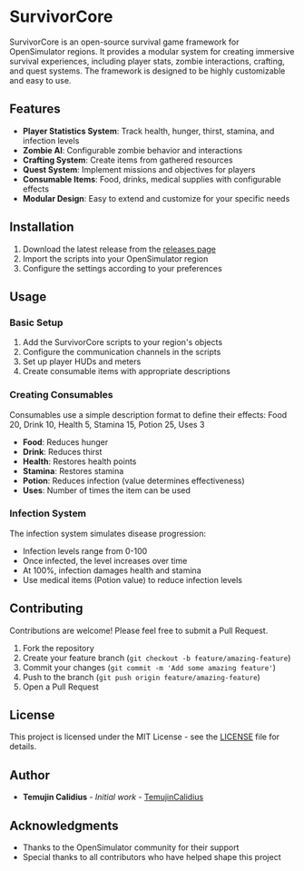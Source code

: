 # SurvivorCore

SurvivorCore is an open-source survival game framework for OpenSimulator regions. It provides a modular system for creating immersive survival experiences, including player stats, zombie interactions, crafting, and quest systems. The framework is designed to be highly customizable and easy to use.

## Features

- **Player Statistics System**: Track health, hunger, thirst, stamina, and infection levels
- **Zombie AI**: Configurable zombie behavior and interactions
- **Crafting System**: Create items from gathered resources
- **Quest System**: Implement missions and objectives for players
- **Consumable Items**: Food, drinks, medical supplies with configurable effects
- **Modular Design**: Easy to extend and customize for your specific needs

## Installation

1. Download the latest release from the [releases page](https://github.com/TemujinCalidius/SurvivorCore/releases)
2. Import the scripts into your OpenSimulator region
3. Configure the settings according to your preferences

## Usage

### Basic Setup

1. Add the SurvivorCore scripts to your region's objects
2. Configure the communication channels in the scripts
3. Set up player HUDs and meters
4. Create consumable items with appropriate descriptions

### Creating Consumables

Consumables use a simple description format to define their effects:
Food 20, Drink 10, Health 5, Stamina 15, Potion 25, Uses 3

- **Food**: Reduces hunger
- **Drink**: Reduces thirst
- **Health**: Restores health points
- **Stamina**: Restores stamina
- **Potion**: Reduces infection (value determines effectiveness)
- **Uses**: Number of times the item can be used

### Infection System

The infection system simulates disease progression:
- Infection levels range from 0-100
- Once infected, the level increases over time
- At 100%, infection damages health and stamina
- Use medical items (Potion value) to reduce infection levels

## Contributing

Contributions are welcome! Please feel free to submit a Pull Request.

1. Fork the repository
2. Create your feature branch (`git checkout -b feature/amazing-feature`)
3. Commit your changes (`git commit -m 'Add some amazing feature'`)
4. Push to the branch (`git push origin feature/amazing-feature`)
5. Open a Pull Request

## License

This project is licensed under the MIT License - see the [LICENSE](LICENSE) file for details.

## Author

- **Temujin Calidius** - *Initial work* - [TemujinCalidius](https://github.com/TemujinCalidius)

## Acknowledgments

- Thanks to the OpenSimulator community for their support
- Special thanks to all contributors who have helped shape this project

